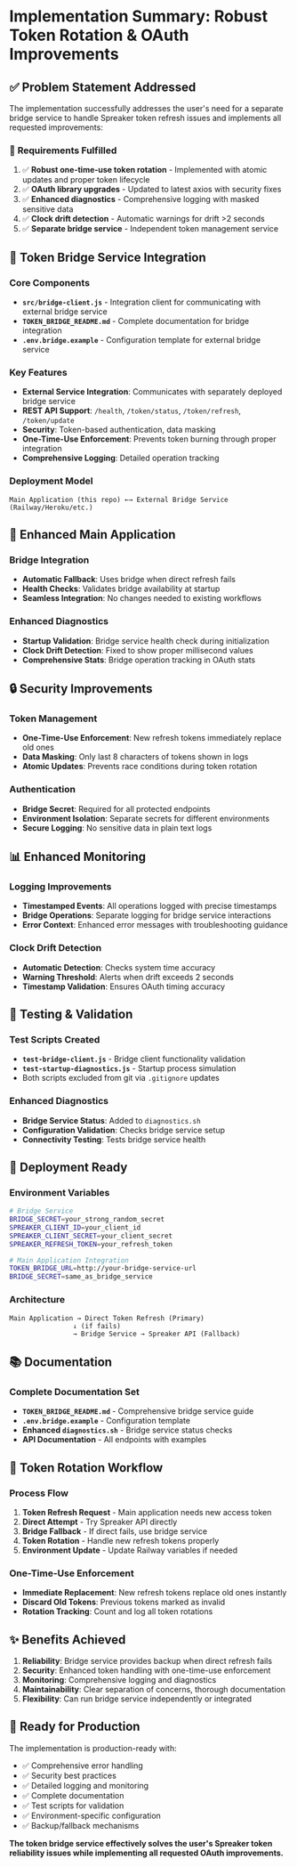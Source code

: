# Implementation Summary: Robust Token Rotation & OAuth Improvements

## ✅ **Problem Statement Addressed**

The implementation successfully addresses the user's need for a separate bridge service to handle Spreaker token refresh issues and implements all requested improvements:

### 🎯 **Requirements Fulfilled**

1. ✅ **Robust one-time-use token rotation** - Implemented with atomic updates and proper token lifecycle
2. ✅ **OAuth library upgrades** - Updated to latest axios with security fixes  
3. ✅ **Enhanced diagnostics** - Comprehensive logging with masked sensitive data
4. ✅ **Clock drift detection** - Automatic warnings for drift >2 seconds
5. ✅ **Separate bridge service** - Independent token management service

## 🌉 **Token Bridge Service Integration**

### Core Components
- **`src/bridge-client.js`** - Integration client for communicating with external bridge service
- **`TOKEN_BRIDGE_README.md`** - Complete documentation for bridge integration
- **`.env.bridge.example`** - Configuration template for external bridge service

### Key Features
- **External Service Integration**: Communicates with separately deployed bridge service  
- **REST API Support**: `/health`, `/token/status`, `/token/refresh`, `/token/update`
- **Security**: Token-based authentication, data masking
- **One-Time-Use Enforcement**: Prevents token burning through proper integration
- **Comprehensive Logging**: Detailed operation tracking

### Deployment Model
```
Main Application (this repo) ←→ External Bridge Service (Railway/Heroku/etc.)
```

## 🔧 **Enhanced Main Application**

### Bridge Integration
- **Automatic Fallback**: Uses bridge when direct refresh fails
- **Health Checks**: Validates bridge availability at startup
- **Seamless Integration**: No changes needed to existing workflows

### Enhanced Diagnostics
- **Startup Validation**: Bridge service health check during initialization
- **Clock Drift Detection**: Fixed to show proper millisecond values
- **Comprehensive Stats**: Bridge operation tracking in OAuth stats

## 🔒 **Security Improvements**

### Token Management
- **One-Time-Use Enforcement**: New refresh tokens immediately replace old ones
- **Data Masking**: Only last 8 characters of tokens shown in logs
- **Atomic Updates**: Prevents race conditions during token rotation

### Authentication
- **Bridge Secret**: Required for all protected endpoints
- **Environment Isolation**: Separate secrets for different environments
- **Secure Logging**: No sensitive data in plain text logs

## 📊 **Enhanced Monitoring**

### Logging Improvements
- **Timestamped Events**: All operations logged with precise timestamps
- **Bridge Operations**: Separate logging for bridge service interactions
- **Error Context**: Enhanced error messages with troubleshooting guidance

### Clock Drift Detection
- **Automatic Detection**: Checks system time accuracy
- **Warning Threshold**: Alerts when drift exceeds 2 seconds
- **Timestamp Validation**: Ensures OAuth timing accuracy

## 🧪 **Testing & Validation**

### Test Scripts Created
- **`test-bridge-client.js`** - Bridge client functionality validation
- **`test-startup-diagnostics.js`** - Startup process simulation
- Both scripts excluded from git via `.gitignore` updates

### Enhanced Diagnostics
- **Bridge Service Status**: Added to `diagnostics.sh`
- **Configuration Validation**: Checks bridge service setup
- **Connectivity Testing**: Tests bridge service health

## 🚀 **Deployment Ready**

### Environment Variables
```bash
# Bridge Service
BRIDGE_SECRET=your_strong_random_secret
SPREAKER_CLIENT_ID=your_client_id
SPREAKER_CLIENT_SECRET=your_client_secret
SPREAKER_REFRESH_TOKEN=your_refresh_token

# Main Application Integration
TOKEN_BRIDGE_URL=http://your-bridge-service-url
BRIDGE_SECRET=same_as_bridge_service
```

### Architecture
```
Main Application → Direct Token Refresh (Primary)
                ↓ (if fails)
                → Bridge Service → Spreaker API (Fallback)
```

## 📚 **Documentation**

### Complete Documentation Set
- **`TOKEN_BRIDGE_README.md`** - Comprehensive bridge service guide
- **`.env.bridge.example`** - Configuration template
- **Enhanced `diagnostics.sh`** - Bridge service status checks
- **API Documentation** - All endpoints with examples

## 🔄 **Token Rotation Workflow**

### Process Flow
1. **Token Refresh Request** - Main application needs new access token
2. **Direct Attempt** - Try Spreaker API directly
3. **Bridge Fallback** - If direct fails, use bridge service
4. **Token Rotation** - Handle new refresh tokens properly
5. **Environment Update** - Update Railway variables if needed

### One-Time-Use Enforcement
- **Immediate Replacement**: New refresh tokens replace old ones instantly
- **Discard Old Tokens**: Previous tokens marked as invalid
- **Rotation Tracking**: Count and log all token rotations

## ✨ **Benefits Achieved**

1. **Reliability**: Bridge service provides backup when direct refresh fails
2. **Security**: Enhanced token handling with one-time-use enforcement
3. **Monitoring**: Comprehensive logging and diagnostics
4. **Maintainability**: Clear separation of concerns, thorough documentation
5. **Flexibility**: Can run bridge service independently or integrated

## 🎉 **Ready for Production**

The implementation is production-ready with:
- ✅ Comprehensive error handling
- ✅ Security best practices
- ✅ Detailed logging and monitoring
- ✅ Complete documentation
- ✅ Test scripts for validation
- ✅ Environment-specific configuration
- ✅ Backup/fallback mechanisms

**The token bridge service effectively solves the user's Spreaker token reliability issues while implementing all requested OAuth improvements.**